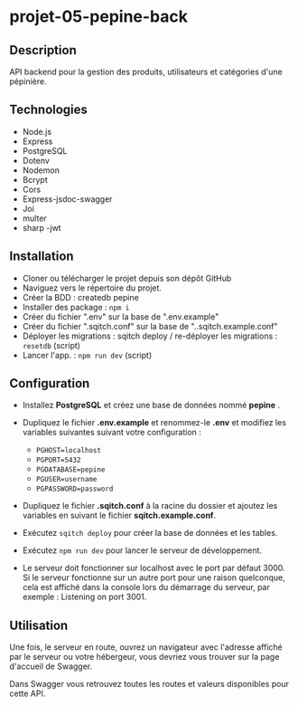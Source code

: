 # projet-05-pepine-back

## Description

API backend pour la gestion des produits, utilisateurs et catégories d'une pépinière.

## Technologies

- Node.js
- Express
- PostgreSQL
- Dotenv
- Nodemon
- Bcrypt
- Cors
- Express-jsdoc-swagger
- Joi
- multer
- sharp
-jwt

## Installation
- Cloner ou télécharger le projet depuis son dépôt GitHub
- Naviguez vers le répertoire du projet.
- Créer la BDD : createdb pepine
- Installer des package : `npm i`
- Créer du fichier ".env" sur la base de ".env.example"
- Créer du fichier ".sqitch.conf" sur la base de "..sqitch.example.conf"
- Déployer les migrations : sqitch deploy / re-déployer les migrations : `resetdb` (script)
- Lancer l'app. : `npm run dev` (script)

## Configuration

- Installez **PostgreSQL** et créez une base de données nommé **pepine** .
- Dupliquez le fichier **.env.example** et renommez-le **.env** et modifiez les variables suivantes suivant votre configuration :
  
  - `PGHOST=localhost`
  - `PGPORT=5432`
  - `PGDATABASE=pepine`
  - `PGUSER=username`
  - `PGPASSWORD=password`

- Dupliquez le fichier **.sqitch.conf** à la racine du dossier et ajoutez les variables en suivant le fichier **sqitch.example.conf**.
- Exécutez `sqitch deploy` pour créer la base de données et les tables.
- Exécutez `npm run dev` pour lancer le serveur de développement.
- Le serveur doit fonctionner sur localhost avec le port par défaut 3000. Si le serveur fonctionne sur un autre port pour une raison quelconque, cela est affiché dans la console lors du démarrage du serveur, par exemple : Listening on port 3001.

## Utilisation

Une fois, le serveur en route, ouvrez un navigateur avec l'adresse affiché par le serveur ou votre hébergeur, vous devriez vous trouver sur la page d'accueil de Swagger.

Dans Swagger vous retrouvez toutes les routes et valeurs disponibles pour cette API.

